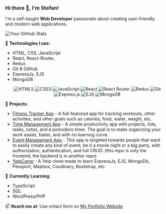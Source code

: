 ### Hi there 👋, I'm Stefan!

I'm a self-taught **Web Developer** passionate about creating user-friendly and modern web applications.

![Your GitHub Stats](https://github-readme-stats.vercel.app/api?username=Stefan0712&show_icons=true&theme=radical)


🔧 **Technologies I use**:  
- HTML, CSS, JavaScript  
- React, React-Router,
- Redux  
- Git & GitHub
- ExpressJs, EJS
- MongoDB
  <p align="center">
  <img src="https://img.shields.io/badge/HTML5-333?style=flat&logo=html5&logoColor=E34F26" alt="HTML5" />
  <img src="https://img.shields.io/badge/CSS3-333?style=flat&logo=css3&logoColor=1572B6" alt="CSS3" />
  <img src="https://img.shields.io/badge/JavaScript-333?style=flat&logo=javascript&logoColor=F7DF1E" alt="JavaScript" />
  <img src="https://img.shields.io/badge/React-333?style=flat&logo=react&logoColor=61DAFB" alt="React" />
  <img src="https://img.shields.io/badge/React_Router-333?style=flat&logo=react-router&logoColor=CA4245" alt="React Router" />
  <img src="https://img.shields.io/badge/Redux-333?style=flat&logo=redux&logoColor=764ABC" alt="Redux" />
  <img src="https://img.shields.io/badge/Git-333?style=flat&logo=git&logoColor=F05032" alt="Git" />
  <img src="https://img.shields.io/badge/Express.js-333?style=flat&logo=express&logoColor=white" alt="Express.js" />
  <img src="https://img.shields.io/badge/EJS-333?style=flat&logo=ejs&logoColor=white" alt="EJS" />
  <img src="https://img.shields.io/badge/MongoDB-333?style=flat&logo=mongodb&logoColor=47A248" alt="MongoDB" />
</p>


🚀 **Projects**:  
- [Fitness Tracker App](https://github.com/Stefan0712/fitness-app) - A full-featured app for tracking workouts, other activities, and other goals such as calories, food, water, weight, etc.
- [Time Management App](https://github.com/Stefan0712/simple-time-management) - A simple productivity app with projects, lists, tasks, notes, and a pomodoro timer. The goal is to make organizing your work easier, faster, and with no learning curve.
- [Event Management App](https://github.com/Stefan0712/event-management-app) - This app is targeted towards people that want to easily create any kind of event, be it a movie night or a big party, with authorization, authentication, and full CRUD. (this repo is only the frontend, the backend is in another repo)
- [YelpCamp](https://github.com/Stefan0712/YelpCamp) - A Yelp clone made to learn ExpressJs, EJS, MongoDb, Passport, Mapbox, Coudinary, Bootstrap, etc. 

🌱 **Currently Learning**:  
- TypeScript
- SQL
- WordPress/PHP

📫 **Reach me at**: Use ontact form on <a href="https://stefan0712.github.io/portfolio/#contact" target="_blank"> My Portfolio Website
